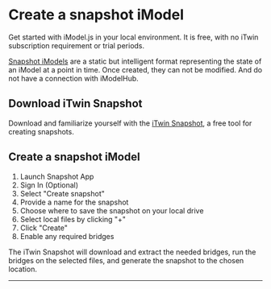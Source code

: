 # Create a snapshot iModel

Get started with iModel.js in your local environment. It is free, with no iTwin subscription requirement or trial periods.

[Snapshot iModels]($docs/learning/backend/accessingimodels.md/#snapshot-imodels) are a static but intelligent format representing the state of an iModel at a point in time. Once created, they can not be modified. And do not have a connection with iModelHub.

## Download iTwin Snapshot

Download and familiarize yourself with the [iTwin Snapshot]($docs/learning/tutorials/itwin-snapshot-app.md), a free tool for creating snapshots.

## Create a snapshot iModel

1. Launch Snapshot App
1. Sign In (Optional)
1. Select "Create snapshot"
1. Provide a name for the snapshot
1. Choose where to save the snapshot on your local drive
1. Select local files by clicking "+"
1. Click "Create"
1. Enable any required bridges

The iTwin Snapshot will download and extract the needed bridges, run the bridges on the selected files, and generate the snapshot to the chosen location.

---

<style>
    a#getting-started---explore-imodel {
        display: none;
    }
</style>
